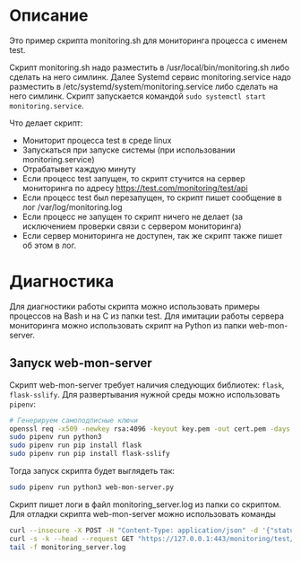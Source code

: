 # Описание

Это пример скрипта monitoring.sh для мониторинга процесса с именем test.

Скрипт monitoring.sh надо разместить в /usr/local/bin/monitoring.sh либо сделать на него симлинк.
Далее Systemd сервис monitoring.service надо разместить в /etc/systemd/system/monitoring.service либо сделать на него симлинк.
Скрипт запускается командой `sudo systemctl start monitoring.service`.

Что делает скрипт:
- Мониторит процесса test в среде linux
- Запускаться при запуске системы (при использовании monitoring.service)
- Отрабатывет каждую минуту
- Если процесс test запущен, то скрипт стучится на сервер мониторинга по адресу https://test.com/monitoring/test/api
- Если процесс test был перезапущен, то скрипт пишет сообщение в лог /var/log/monitoring.log
- Если процесс не запущен то скрипт ничего не делает (за исключением проверки связи с сервером мониторинга)
- Если сервер мониторинга не доступен, так же скрипт также пишет об этом в лог.

# Диагностика

Для диагностики работы скрипта можно использовать примеры процессов на Bash и на C из папки test.
Для имитации работы сервера мониторинга можно использовать скрипт на Python из папки web-mon-server.

## Запуск web-mon-server
Скрипт web-mon-server требует наличия следующих библиотек: `flask`, `flask-sslify`.
Для развертывания нужной среды можно использовать `pipenv`:
```bash
# Генерируем самоподписные ключи
openssl req -x509 -newkey rsa:4096 -keyout key.pem -out cert.pem -days 365 -nodes
sudo pipenv run python3
sudo pipenv run pip install flask
sudo pipenv run pip install flask-sslify

```
Тогда запуск скрипта будет выглядеть так:
```bash
sudo pipenv run python3 web-mon-server.py
```

Скрипт пишет логи в файл monitoring_server.log из папки со скриптом.
Для отладки скрипта web-mon-server можно использовать команды
```bash
curl --insecure -X POST -H "Content-Type: application/json" -d '{"status":"running","pid":"1234"}' https://127.0.0.1:443/monitoring/test/api
curl -s -k --head --request GET "https://127.0.0.1:443/monitoring/test/api"
tail -f monitoring_server.log
```
